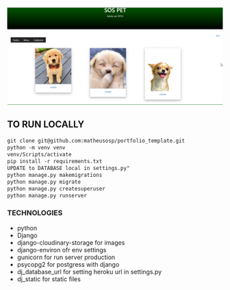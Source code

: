 ![Foo](https://raw.githubusercontent.com/matheusosp/SOS_Pet-Django/main/SOS%20PET.jpg)


## TO RUN LOCALLY

```
git clone git@github.com:matheusosp/portfolio_template.git
python -m venv venv
venv/Scripts/activate
pip install -r requirements.txt 
UPDATE to DATABASE local in settings.py"
python manage.py makemigrations
python manage.py migrate 
python manage.py createsuperuser
python manage.py runserver
```

### TECHNOLOGIES
- python
- Django
- django-cloudinary-storage for images
- django-environ ofr env settings
- gunicorn for run server production
- psycopg2 for postgress with django
- dj_database_url for setting heroku url in settings.py
- dj_static for static files